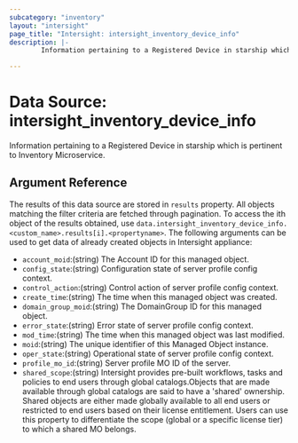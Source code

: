 ```yaml
---
subcategory: "inventory"
layout: "intersight"
page_title: "Intersight: intersight_inventory_device_info"
description: |-
        Information pertaining to a Registered Device in starship which is pertinent to Inventory Microservice.

---
```


# Data Source: intersight_inventory_device_info
Information pertaining to a Registered Device in starship which is pertinent to Inventory Microservice.
## Argument Reference
The results of this data source are stored in `results` property.
All objects matching the filter criteria are fetched through pagination.
To access the ith object of the results obtained, use `data.intersight_inventory_device_info.<custom_name>.results[i].<propertyname>`.
The following arguments can be used to get data of already created objects in Intersight appliance:
* `account_moid`:(string) The Account ID for this managed object. 
* `config_state`:(string) Configuration state of server profile config context. 
* `control_action`:(string) Control action of server profile config context. 
* `create_time`:(string) The time when this managed object was created. 
* `domain_group_moid`:(string) The DomainGroup ID for this managed object. 
* `error_state`:(string) Error state of server profile config context. 
* `mod_time`:(string) The time when this managed object was last modified. 
* `moid`:(string) The unique identifier of this Managed Object instance. 
* `oper_state`:(string) Operational state of server profile config context. 
* `profile_mo_id`:(string) Server profile MO ID of the server. 
* `shared_scope`:(string) Intersight provides pre-built workflows, tasks and policies to end users through global catalogs.Objects that are made available through global catalogs are said to have a 'shared' ownership. Shared objects are either made globally available to all end users or restricted to end users based on their license entitlement. Users can use this property to differentiate the scope (global or a specific license tier) to which a shared MO belongs. 
 
